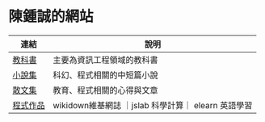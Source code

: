 # 陳鍾誠的網站

| 連結  |  說明  |
|--------|-----------|
|  [教科書](../book/home.html)  |  主要為資訊工程領域的教科書  |
|  [小說集](../novel/home.html)  |  科幻、程式相關的中短篇小說  |
|  [散文集](article.html)  |  教育、程式相關的心得與文章  |
|  [程式作品](../ccc/code.html)  | wikidown維基網誌 ｜jslab 科學計算｜ elearn 英語學習  |



